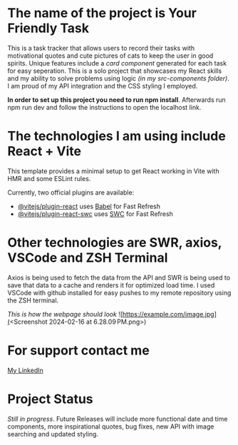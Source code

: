 # The name of the project is Your Friendly Task
This is a task tracker that allows users to record their tasks with motivational quotes and cute pictures of cats to keep the user in good spirits. Unique features include a *card component* generated for each task for easy seperation. This is a solo project that showcases my React skills and my ability to solve problems using logic *(in my src-components folder)*. I am proud of my API integration and the CSS styling I employed. 

**In order to set up this project you need to run npm install**.
Afterwards run npm run dev and follow the instructions to open the localhost link.


# The technologies I am using include React + Vite

This template provides a minimal setup to get React working in Vite with HMR and some ESLint rules.

Currently, two official plugins are available:

- [@vitejs/plugin-react](https://github.com/vitejs/vite-plugin-react/blob/main/packages/plugin-react/README.md) uses [Babel](https://babeljs.io/) for Fast Refresh
- [@vitejs/plugin-react-swc](https://github.com/vitejs/vite-plugin-react-swc) uses [SWC](https://swc.rs/) for Fast Refresh
# Other technologies are SWR, axios, VSCode and ZSH Terminal
Axios is being used to fetch the data from the API and SWR is being used to save that data to a cache and renders it for optimized load time. I used VSCode with github installed for easy pushes to my remote repository using the ZSH terminal.

*This is how the webpage should look*
![https://example.com/image.jpg](<Screenshot 2024-02-16 at 6.28.09 PM.png>)
# For support contact me
[My LinkedIn](https://www.linkedin.com/in/marcia-harris-5bb4551a7/)

# Project Status
*Still in progress*. Future Releases will include more functional date and time components, more inspirational quotes, bug fixes, new API with image searching and updated styling.